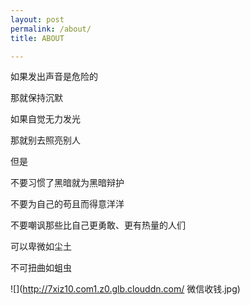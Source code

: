 ```yaml
---
layout: post
permalink: /about/
title: ABOUT

---
```


如果发出声音是危险的

那就保持沉默

如果自觉无力发光

那就别去照亮别人

但是

不要习惯了黑暗就为黑暗辩护

不要为自己的苟且而得意洋洋

不要嘲讽那些比自己更勇敢、更有热量的人们

可以卑微如尘土

不可扭曲如蛆虫

![](http://7xiz10.com1.z0.glb.clouddn.com/ 微信收钱.jpg)

